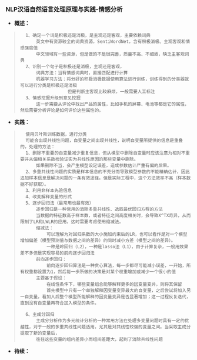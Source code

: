 ### NLP汉语自然语言处理原理与实践-情感分析
- **概述：**
>       1、确定一个词是积极还是消极，是主观还是客观，主要依赖词典
>           英文中有资源较全的词典资源，SentiWordNet，含有积极消极、主观客观和情感强度值
>           中文领域有一些资源，但是做的不是很完善，质量不高、不细致，缺乏主客观词典
>       2、识别一个句子是积极还是消极，主观还是客观，
>           词典方法：当有情感词典时，直接匹配进行计算
>           机器学习方法：将分好的积极消极数据使用算法进行训练，训练得到的分类器就可以进行分类是积极还是消极
>                       但是判断主客观比较麻烦，一般需要人工标注
>       3、情感挖掘升级到意见挖掘
>           这一步需要从评论中找出产品的属性，比如手机的屏幕、电池等都是它的属性，然后需要分析评论是如何评价这些属性的。
>
>
>
>

- **实践：**
>       使用贝叶斯训练数据，进行分类
>       可能会出现共线性问题，自变量之间出现共线性，说明自变量所提供的信息是重叠的，处理的方法：
>       1、删除不重要的自变量减少重复信息，但从模型中删除自变量时应该注意为相对不重要并从偏相关系数检验证实为共线性原因的那些变量中删除。
>           如果删除不当，会产生模型设定误差，造成参数估计严重有偏的后果。
>       2、多重共线性问题的实质是样本信息的不充分而导致模型参数的不能精确估计，因此追加样本信息是解决问题的一条有效途径。但是实际工程中，这个方法效率不高（样本数据不好获取）。
>       3、利用非样本先验信息
>       4、改变解释变量的形式
>       5、逐步回归法（最常用也最有效）
>           逐步回归是一种常用的消除多重共线性、选取最优回归方程的方法
>           当数据的特征数高于样本数，或者特征之间高度相关时，会导致X^TX奇异，从而限制了LR和LWLR的应用。这时需要考虑使用缩减法。
>           缩减法：
>               可以理解为对回归系数的大小施加约束后的LR，也可以看作是对一个模型增加偏差（模型预测值与数据之间的差异）的同时减小方差（模型之间的差异）。
>               一种是岭回归（L2），一种是lasso法（L1），由于计算复杂，一般用效果差不多但是实现容易的前向逐步回归法
>           前向逐步回归：
>               前向逐步回归算法是一种贪心算法，每一步都尽可能减小误差，一开始，所有权重都设置为1，然后每一步所做的决策是对某个权重增加或减少一个很小的值
>           主要基于假设：
>               在线性条件下，哪些变量组合能够解释更多的因变量变异，则将其保留
>               首先模型中只有一个单独解释因变量变异最大的自变量，之后尝试将加入另一自变量，看加入后整个模型所能解释的因变量变异是否显著增加；这一过程反复迭代，直到没有自变量再符合加入模型的条件。
>
>       6、主成分回归
>           主成分分析作为多元统计分析的一种常用方法在处理多变量问题时具有一定的优越性，对于一般的多重共线性问题适用，尤其是对共线性较强的变量之间。当采取主成分提取了新的变量后，
>           往往这些变量的组内差异小而组间差距大，起到了消除共线性问题
>
>
>
>
>
>
>
>
>
>
>
>
>
>
>
>
>
>
>

- **待续：**
>
>
>
>
>
>
>
>
>
>
>
>
>
>
>
>
>
>
>
>
>
>
>
>
>
>
>
>
>
>
>
>
>
>
>
>
>
>
>
>
>
>
>
>
>
>
>
>
>
>
>
>
>
>
